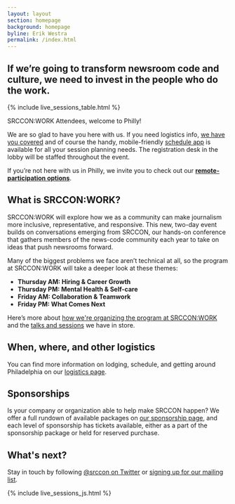 ```yaml
---
layout: layout
section: homepage
background: homepage
byline: Erik Westra
permalink: /index.html
---
```


<h2 class="leader">If we’re going to transform newsroom code and culture, we need to invest in the people who do the work.</h2>

{% include live_sessions_table.html %}

SRCCON:WORK Attendees, welcome to Philly!

We are so glad to have you here with us. If you need logistics info, [we have you covered](/logistics) and of course the handy, mobile-friendly [schedule app](http://schedule.work.srccon.org) is available for all your session planning needs. The registration desk in the lobby will be staffed throughout the event.

If you’re not here with us in Philly, we invite you to check out our [**remote-participation options**](/transcription).

## What is SRCCON:WORK?

SRCCON:WORK will explore how we as a community can make journalism more inclusive, representative, and responsive. This new, two-day event builds on conversations emerging from SRCCON, our hands-on conference that gathers members of the news-code community each year to take on ideas that push newsrooms forward.

Many of the biggest problems we face aren’t technical at all, so the program at SRCCON:WORK will take a deeper look at these themes:

* **Thursday AM: Hiring & Career Growth**
* **Thursday PM: Mental Health & Self-care**
* **Friday AM: Collaboration & Teamwork**
* **Friday PM: What Comes Next**

Here’s more about [how we're organizing the program at SRCCON:WORK](/program) and the [talks and sessions](/schedule) we have in store.

## When, where, and other logistics

You can find more information on lodging, schedule, and getting around Philadelphia on our [logistics page](/logistics).

## Sponsorships

Is your company or organization able to help make SRCCON happen? We offer a full rundown of available packages on [our sponsorship page](/sponsors/details), and each level of sponsorship has tickets available, either as a part of the sponsorship package or held for reserved purchase.

## What's next?

Stay in touch by following [@srccon on Twitter](https://twitter.com/srccon) or [signing up for our mailing list](http://opennews.us5.list-manage.com/subscribe?u=71c95e9a43708843d2fdc1f09&id=996e9290cc).

{% include live_sessions_js.html %}
